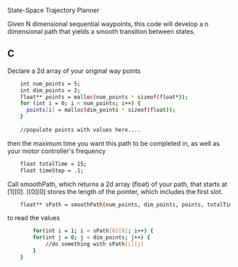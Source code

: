 State-Space Trajectory Planner

Given N dimensional sequential waypoints, this code will develop a n dimensional path that yields
a smooth transition between states. 

## C

Declare a 2d array of your original way points

```bash
    int num_points = 5;
    int dim_points = 2;
    float** points = malloc(num_points * sizeof(float*));
    for (int i = 0; i < num_points; i++) {
      points[i] = malloc(dim_points * sizeof(float));
    }
    
    //populate points with values here....
```

then the maximum time you want this path to be completed in, as well as your motor controller's frequency

```bash
    float totalTime = 15;
    float timeStep = .1;
```

Call smoothPath, which returns a 2d array (float) of your path, that starts at [1][0].
)[0][0] stores the length of the pointer, which includes the first slot.

```bash
    float** sPath = smoothPath(num_points, dim_points, points, totalTime, timeStep);
```

to read the values

```bash
        for(int i = 1; i < sPath[0][0]; i++) {
        for(int j = 0; j < dim_points; j++) {
            //do something with sPath[i][j]
        }
    }
```
